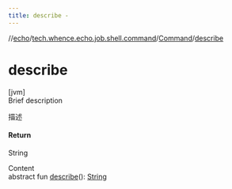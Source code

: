 ```yaml
---
title: describe -
---
```

//[echo](../../index.md)/[tech.whence.echo.job.shell.command](../index.md)/[Command](index.md)/[describe](describe.md)



# describe  
[jvm]  
Brief description  


描述



#### Return  


String

  
Content  
abstract fun [describe](describe.md)(): [String](https://kotlinlang.org/api/latest/jvm/stdlib/kotlin/-string/index.html)  



